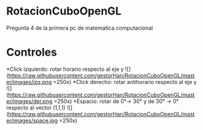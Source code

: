 # RotacionCuboOpenGL
Pregunta 4 de la primera pc de matematica computacional

# Controles
*Click izquierdo: rotar horario respecto al eje y
![](https://raw.githubusercontent.com/gestorHan/RotacionCuboOpenGL/master/images/izq.png =250x)
*Click derecho: rotar antihorario respecto al eje y
![](https://raw.githubusercontent.com/gestorHan/RotacionCuboOpenGL/master/images/der.png =250x)
*Espacio: rotar de 0°-> 30° y de 30° -> 0° respecto al vector (1,1,1)
![](https://raw.githubusercontent.com/gestorHan/RotacionCuboOpenGL/master/images/space.jpg =250x)
